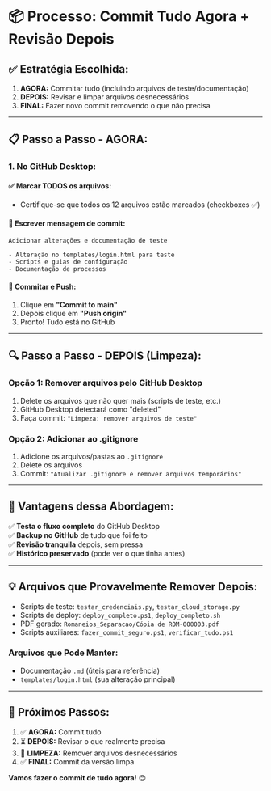 # 📦 Processo: Commit Tudo Agora + Revisão Depois

## ✅ Estratégia Escolhida:

1. **AGORA:** Commitar tudo (incluindo arquivos de teste/documentação)
2. **DEPOIS:** Revisar e limpar arquivos desnecessários
3. **FINAL:** Fazer novo commit removendo o que não precisa

---

## 📋 Passo a Passo - AGORA:

### 1. No GitHub Desktop:

#### ✅ Marcar TODOS os arquivos:
- Certifique-se que todos os 12 arquivos estão marcados (checkboxes ✅)

#### 📝 Escrever mensagem de commit:
```
Adicionar alterações e documentação de teste

- Alteração no templates/login.html para teste
- Scripts e guias de configuração
- Documentação de processos
```

#### 🚀 Commitar e Push:
1. Clique em **"Commit to main"**
2. Depois clique em **"Push origin"**
3. Pronto! Tudo está no GitHub

---

## 🔍 Passo a Passo - DEPOIS (Limpeza):

### Opção 1: Remover arquivos pelo GitHub Desktop
1. Delete os arquivos que não quer mais (scripts de teste, etc.)
2. GitHub Desktop detectará como "deleted"
3. Faça commit: `"Limpeza: remover arquivos de teste"`

### Opção 2: Adicionar ao .gitignore
1. Adicione os arquivos/pastas ao `.gitignore`
2. Delete os arquivos
3. Commit: `"Atualizar .gitignore e remover arquivos temporários"`

---

## 🎯 Vantagens dessa Abordagem:

✅ **Testa o fluxo completo** do GitHub Desktop  
✅ **Backup no GitHub** de tudo que foi feito  
✅ **Revisão tranquila** depois, sem pressa  
✅ **Histórico preservado** (pode ver o que tinha antes)  

---

## 💡 Arquivos que Provavelmente Remover Depois:

- Scripts de teste: `testar_credenciais.py`, `testar_cloud_storage.py`
- Scripts de deploy: `deploy_completo.ps1`, `deploy_completo.sh`
- PDF gerado: `Romaneios_Separacao/Cópia de ROM-000003.pdf`
- Scripts auxiliares: `fazer_commit_seguro.ps1`, `verificar_tudo.ps1`

### Arquivos que Pode Manter:

- Documentação `.md` (úteis para referência)
- `templates/login.html` (sua alteração principal)

---

## 📝 Próximos Passos:

1. ✅ **AGORA:** Commit tudo
2. ⏳ **DEPOIS:** Revisar o que realmente precisa
3. 🧹 **LIMPEZA:** Remover arquivos desnecessários
4. ✅ **FINAL:** Commit da versão limpa

**Vamos fazer o commit de tudo agora!** 😊

